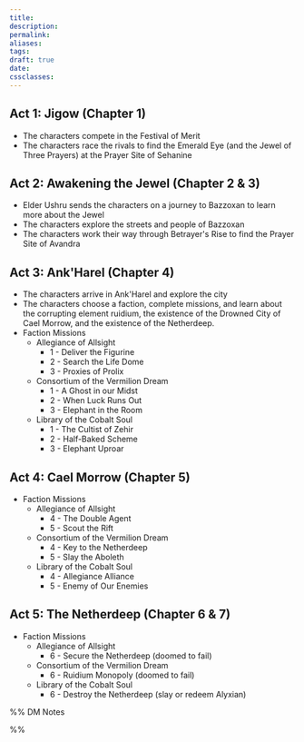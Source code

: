 ```yaml
---
title: 
description: 
permalink: 
aliases: 
tags: 
draft: true
date: 
cssclasses:
---
```

## Act 1: Jigow (Chapter 1)

- The characters compete in the Festival of Merit
- The characters race the rivals to find the Emerald Eye (and the Jewel of Three Prayers) at the Prayer Site of Sehanine

## Act 2: Awakening the Jewel (Chapter 2 & 3)

- Elder Ushru sends the characters on a journey to Bazzoxan to learn more about the Jewel
- The characters explore the streets and people of Bazzoxan 
- The characters work their way through Betrayer's Rise to find the Prayer Site of Avandra

## Act 3: Ank'Harel (Chapter 4)

- The characters arrive in Ank'Harel and explore the city
- The characters choose a faction, complete missions, and learn about the corrupting element ruidium, the existence of the Drowned City of Cael Morrow, and the existence of the Netherdeep.
- Faction Missions
	- Allegiance of Allsight
		- 1 - Deliver the Figurine
		- 2 - Search the Life Dome
		- 3 - Proxies of Prolix
	- Consortium of the Vermilion Dream
		- 1 - A Ghost in our Midst
		- 2 - When Luck Runs Out
		- 3 - Elephant in the Room
	- Library of the Cobalt Soul
		- 1 - The Cultist of Zehir
		- 2 - Half-Baked Scheme
		- 3 - Elephant Uproar

## Act 4: Cael Morrow (Chapter 5)

- Faction Missions
	- Allegiance of Allsight
		- 4 - The Double Agent
		- 5 - Scout the Rift
	- Consortium of the Vermilion Dream
		- 4 - Key to the Netherdeep
		- 5 - Slay the Aboleth
	- Library of the Cobalt Soul
		- 4 - Allegiance Alliance
		- 5 - Enemy of Our Enemies

## Act 5: The Netherdeep (Chapter 6 & 7)

- Faction Missions
	- Allegiance of Allsight
		- 6 - Secure the Netherdeep (doomed to fail)
	- Consortium of the Vermilion Dream
		- 6 - Ruidium Monopoly (doomed to fail)
	- Library of the Cobalt Soul
		- 6 - Destroy the Netherdeep (slay or redeem Alyxian)

%% DM Notes



%%
